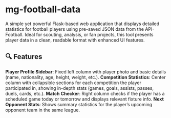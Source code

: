 # mg-football-data
A simple yet powerful Flask-based web application that displays detailed statistics for football players using pre-saved JSON data from the API-Football. Ideal for scouting, analysis, or fan projects, this tool presents player data in a clean, readable format with enhanced UI features.

## 🔍 Features
**Player Profile Sidebar**: Fixed left column with player photo and basic details (name, nationality, age, height, weight, etc.).
**Competition Statistics**: Center column with collapsible sections for each competition the player participated in, showing in-depth stats (games, goals, assists, passes, duels, cards, etc.).
**Match Checker**: Right column checks if the player has a scheduled game today or tomorrow and displays relevant fixture info.
**Next Opponent Stats**: Shows summary statistics for the player’s upcoming opponent team in the same league.
